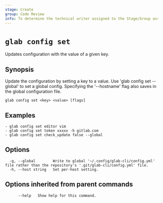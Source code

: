 ```yaml
---
stage: Create
group: Code Review
info: To determine the technical writer assigned to the Stage/Group associated with this page, see https://about.gitlab.com/handbook/product/ux/technical-writing/#assignments
---
```


<!--
This documentation is auto generated by a script.
Please do not edit this file directly. Run `make gen-docs` instead.
-->

# `glab config set`

Updates configuration with the value of a given key.

## Synopsis

Update the configuration by setting a key to a value.
Use 'glab config set --global' to set a global config.
Specifying the '--hostname' flag also saves in the global configuration file.

```plaintext
glab config set <key> <value> [flags]
```

## Examples

```plaintext
- glab config set editor vim
- glab config set token xxxxx -h gitlab.com
- glab config set check_update false --global
```

## Options

```plaintext
  -g, --global        Write to global '~/.config/glab-cli/config.yml' file rather than the repository's '.git/glab-cli/config.yml' file.
  -h, --host string   Set per-host setting.
```

## Options inherited from parent commands

```plaintext
      --help   Show help for this command.
```
